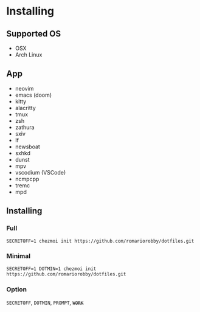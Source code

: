 # Installing
## Supported OS
- OSX
- Arch Linux
## App
- neovim
- emacs (doom)
- kitty
- alacritty
- tmux 
- zsh
- zathura
- sxiv
- lf
- newsboat
- sxhkd
- dunst
- mpv
- vscodium (VSCode)
- ncmpcpp
- tremc
- mpd
## Installing
### Full
`SECRETOFF=1 chezmoi init https://github.com/romariorobby/dotfiles.git` 
### Minimal

`SECRETOFF=1 DOTMIN=1 chezmoi init https://github.com/romariorobby/dotfiles.git` 
### Option
`SECRETOFF`, `DOTMIN`, `PROMPT`, ~~`WORK`~~
